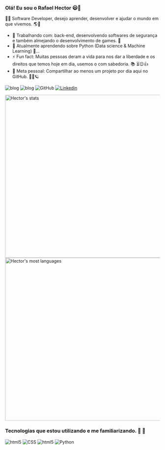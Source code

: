 ### Olá! Eu sou o Rafael Hector 😃👋
🐱‍👤 Software Developer, desejo aprender, desenvolver e ajudar o mundo em que vivemos. 🌎🤝

- 🔭 Trabalhando com: back-end, desenvolvendo softwares de segurança e também almejando o desenvolvimento de games. 🌌
- 🌱 Atualmente aprendendo sobre Python (Data science & Machine Learning) 🐍...
- ⚡ Fun fact: Muitas pessoas deram a vida para nos dar a liberdade e os direitos que temos hoje em dia, usemos o com sabedoria. 📚 ⏳😉👍
- 🎯 Meta pessoal: Compartilhar ao menos um projeto por dia aqui no GitHub. 🐱‍💻🪐

![blog](https://img.shields.io/badge/Discord-7289DA?style=for-the-badge&logo=discord&logoColor=white)
![blog](https://img.shields.io/badge/Spotify-1ED760?&style=for-the-badge&logo=spotify&logoColor=white)
![GitHub](https://img.shields.io/badge/GitHub-100000?style=for-the-badge&logo=github&logoColor=white](https://github.com/RafaelHector)) 
[![Linkedin](https://img.shields.io/badge/LinkedIn-0077B5?style=for-the-badge&logo=linkedin&logoColor=white)](https://www.linkedin.com/in/rafaelhector/)

<img width="530em" src="https://github-readme-stats.vercel.app/api?username=RafaelHector&show_icons=true&theme=vision-friendly-dark" alt="Hector's stats"/>
<img width="530em" src="https://github-readme-stats.vercel.app/api/top-langs/?username=RafaelHector&layout=compact&theme=vision-friendly-dark" alt="Hector's most languages"/>
</p>

### Tecnologias que estou utilizando e me familiarizando. 🚀 🤯

<div style="display: inline_block">
    <img align="center" alt="html5" src="https://img.shields.io/badge/HTML5-E34F26?style=for-the-badge&logo=html5&logoColor=white"/>
    <img align="center" alt="CSS" src=https://img.shields.io/badge/CSS3-1572B6?style=for-the-badge&logo=css3&logoColor=white/>
    <img align="center" alt="html5" src=https://img.shields.io/badge/JavaScript-323330?style=for-the-badge&logo=javascript&logoColor=F7DF1E/>
    <img align="center" alt="Python" src=https://img.shields.io/badge/Python-14354C?style=for-the-badge&logo=python&logoColor=white/>
<div/><br/>

  
